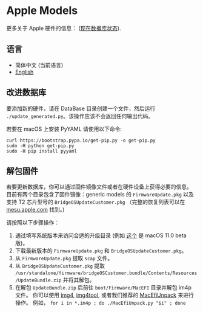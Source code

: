 Apple Models
===========

更多关于 Apple 硬件的信息：
([现在数据库状态](https://github.com/acidanthera/OpenCorePkg/blob/master/AppleModels/DataBase.md)).

## 语言
- 简体中文 (当前语言)
- [English](https://github.com/acidanthera/OpenCorePkg/blob/master/AppleModels/README.md)

## 改进数据库

要添加新的硬件，请在 DataBase 目录创建一个文件，然后运行 `./update_generated.py`。该操作应该不会返回任何输出代码。

若要在 macOS 上安装 PyYAML 请使用以下命令:

```
curl https://bootstrap.pypa.io/get-pip.py -o get-pip.py
sudo -H python get-pip.py
sudo -H pip install pyyaml
```

## 解包固件

若要更新数据库，你可以通过固件镜像文件或者在硬件设备上获得必要的信息。 目前有两个目录包含了固件镜像：generic models 的 `FirmwareUpdate.pkg` 以及支持 T2 芯片型号的 `BridgeOSUpdateCustomer.pkg` （完整的恢复列表可以在 [mesu.apple.com](https://mesu.apple.com/assets/bridgeos/com_apple_bridgeOSIPSW/com_apple_bridgeOSIPSW.xml) 找到。) 

请按照以下步骤操作：

1. 通过填写系统版本来访问合适的升级目录 (例如 [这个](https://swscan.apple.com/content/catalogs/others/index-10.16seed-10.16-10.15-10.14-10.13-10.12-10.11-10.10-10.9-mountainlion-lion-snowleopard-leopard.merged-1.sucatalog.gz) 是 macOS 11.0 beta 版)。
2. 下载最新版本的 `FirmwareUpdate.pkg` 和 `BridgeOSUpdateCustomer.pkg`。
3. 从 `FirmwareUpdate.pkg` 提取 `scap` 文件。
4. 从 `BridgeOSUpdateCustomer.pkg` 提取 `/usr/standalone/firmware/bridgeOSCustomer.bundle/Contents/Resources/UpdateBundle.zip`
  并将其解包。
5. 在解包 `UpdateBundle.zip` 后前往 `boot/Firmware/MacEFI` 目录并解包 im4p 文件。
   你可以使用 [img4](https://github.com/xerub/img4lib), [img4tool](https://github.com/tihmstar/img4tool), 或者我们推荐的 [MacEfiUnpack](https://github.com/acidanthera/OpenCorePkg/blob/master/Utilities/MacEfiUnpack/MacEfiUnpack.py) 来进行操作。 例如， `for i in *.im4p ; do ./MacEfiUnpack.py "$i" ; done`
